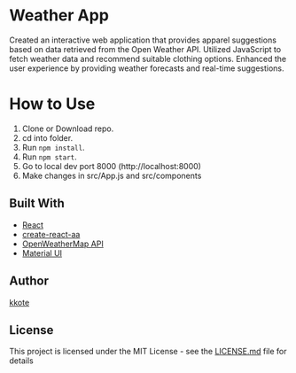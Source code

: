 # Weather App

Created an interactive web application that provides apparel suggestions based on data retrieved from the Open Weather API.
Utilized JavaScript to fetch weather data and recommend suitable clothing options.
Enhanced the user experience by providing weather forecasts and real-time suggestions.


# How to Use
1. Clone or Download repo.
2. cd into folder.
3. Run  ``` npm install ```.
4. Run  ``` npm start ```.
5. Go to local dev port 8000 (http://localhost:8000)
6. Make changes in src/App.js and src/components



## Built With

* [React](https://reactjs.org/)
* [create-react-aa](https://create-react-app.dev)
* [OpenWeatherMap API](https://openweathermap.org/api) 
* [Material UI](https://material-ui.com/) 



## Author

[kkote](https://github.com/kkote)

## License

This project is licensed under the MIT License - see the [LICENSE.md](LICENSE.md) file for details
